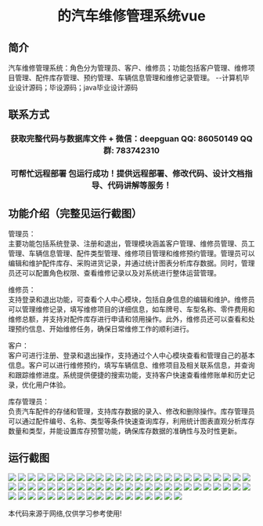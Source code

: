 <p><h1 align="center">的汽车维修管理系统vue</h1></p>

## 简介
汽车维修管理系统：角色分为管理员、客户、维修员；功能包括客户管理、维修项目管理、配件库存管理、预约管理、车辆信息管理和维修记录管理。    --计算机毕业设计源码；毕设源码；java毕业设计源码


## 联系方式
<p><h3 align="center">获取完整代码与数据库文件 + 微信：deepguan QQ: 86050149 QQ群: 783742310</h3></p>
<p><h3 align="center">可帮忙远程部署 包运行成功！提供远程部署、修改代码、设计文档指导、代码讲解等服务！</h3></p>

## 功能介绍（完整见运行截图）
管理员：  
主要功能包括系统登录、注册和退出，管理模块涵盖客户管理、维修员管理、员工管理、车辆信息管理、配件类型管理、维修项目管理和维修预约管理。管理员可以编辑和维护配件库存、采购进货记录，并通过统计图表分析库存数据。同时，管理员还可以配置角色权限、查看维修记录以及对系统进行整体运营管理。

维修员：  
支持登录和退出功能，可查看个人中心模块，包括自身信息的编辑和维护。维修员可以管理维修记录，填写维修项目的详细信息，如车牌号、车型名称、零件费用和维修总额，并支持对配件库存进行申请和领用操作。此外，维修员还可以查看和处理预约信息、开始维修任务，确保日常维修工作的顺利进行。

客户：  
客户可进行注册、登录和退出操作，支持通过个人中心模块查看和管理自己的基本信息。客户可以进行维修预约，填写车辆信息、维修项目及相关联系信息，并查询和跟踪维修进度。系统提供便捷的搜索功能，支持客户快速查看维修账单和历史记录，优化用户体验。

库存管理员：  
负责汽车配件的存储和管理，支持库存数据的录入、修改和删除操作。库存管理员可以通过配件编号、名称、类型等条件快速查询库存，利用统计图表直观分析库存数量和类型，并能设置库存预警功能，确保库存数据的准确性与及时性更新。


## 运行截图
![](img/001.jpg)
![](img/002.jpg)
![](img/003.jpg)
![](img/004.jpg)
![](img/005.jpg)
![](img/006.jpg)
![](img/007.jpg)
![](img/008.jpg)
![](img/009.jpg)
![](img/010.jpg)
![](img/011.jpg)
![](img/012.jpg)
![](img/013.jpg)
![](img/014.jpg)
![](img/015.jpg)
![](img/016.jpg)
![](img/017.jpg)
![](img/018.jpg)
![](img/019.jpg)
![](img/020.jpg)
![](img/021.jpg)
![](img/022.jpg)
![](img/023.jpg)
![](img/024.jpg)
![](img/025.jpg)
![](img/026.jpg)
![](img/027.jpg)
![](img/028.jpg)
![](img/029.jpg)
![](img/030.jpg)
![](img/031.jpg)
![](img/032.jpg)
![](img/033.jpg)
![](img/034.jpg)
![](img/035.jpg)
![](img/036.jpg)
![](img/037.jpg)
![](img/038.jpg)
![](img/039.jpg)
![](img/040.jpg)
![](img/041.jpg)
![](img/042.jpg)
![](img/043.jpg)
![](img/044.jpg)
![](img/045.jpg)
![](img/046.jpg)
![](img/047.jpg)
![](img/048.jpg)
![](img/049.jpg)
![](img/050.jpg)
![](img/051.jpg)
![](img/052.jpg)
![](img/053.jpg)
![](img/054.jpg)
![](img/055.jpg)
![](img/056.jpg)
![](img/057.jpg)
![](img/058.jpg)
![](img/059.jpg)
![](img/060.jpg)
![](img/061.jpg)
![](img/062.jpg)
![](img/063.jpg)
![](img/064.jpg)
![](img/065.jpg)
![](img/066.jpg)
![](img/067.jpg)
![](img/068.jpg)

<p>本代码来源于网络,仅供学习参考使用!</p>
